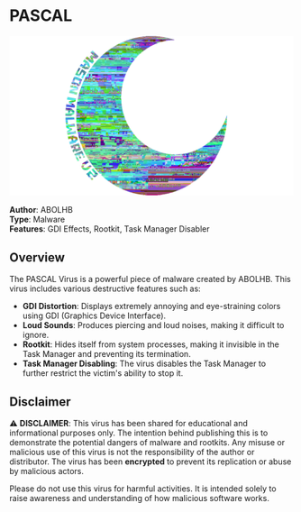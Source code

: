 # PASCAL
<p align="center">
  <img src="https://raw.githubusercontent.com/MasonGroup/PASCAL/main/image.png?token=GHSAT0AAAAAACWFPMWMVONSGOJKVT3QTPLKZWZ42YA" alt="Image">
</p>


**Author**: ABOLHB  
**Type**: Malware  
**Features**: GDI Effects, Rootkit, Task Manager Disabler  

## Overview

The PASCAL Virus is a powerful piece of malware created by ABOLHB. This virus includes various destructive features such as:

- **GDI Distortion**: Displays extremely annoying and eye-straining colors using GDI (Graphics Device Interface).
- **Loud Sounds**: Produces piercing and loud noises, making it difficult to ignore.
- **Rootkit**: Hides itself from system processes, making it invisible in the Task Manager and preventing its termination.
- **Task Manager Disabling**: The virus disables the Task Manager to further restrict the victim's ability to stop it.

## Disclaimer

⚠️ **DISCLAIMER**: This virus has been shared for educational and informational purposes only. The intention behind publishing this is to demonstrate the potential dangers of malware and rootkits. Any misuse or malicious use of this virus is not the responsibility of the author or distributor. The virus has been **encrypted** to prevent its replication or abuse by malicious actors.

Please do not use this virus for harmful activities. It is intended solely to raise awareness and understanding of how malicious software works.
